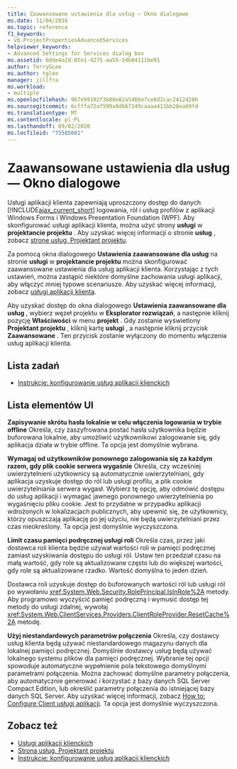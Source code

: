 ```yaml
---
title: Zaawansowane ustawienia dla usług — Okno dialogowe
ms.date: 11/04/2016
ms.topic: reference
f1_keywords:
- vb.ProjectPropertiesAdvancedServices
helpviewer_keywords:
- Advanced Settings for Services dialog box
ms.assetid: 6dde4a2d-85e1-4275-aa55-24b84111be91
author: TerryGLee
ms.author: tglee
manager: jillfra
ms.workload:
- multiple
ms.openlocfilehash: 967e99102f3b88e82a5466e7ce8d2cac2412d286
ms.sourcegitcommit: 6cfffa72af599a9d667249caaaa411bb28ea69fd
ms.translationtype: MT
ms.contentlocale: pl-PL
ms.lasthandoff: 09/02/2020
ms.locfileid: "75585681"
---
```

# <a name="advanced-settings-for-services-dialog-box"></a>Zaawansowane ustawienia dla usług — Okno dialogowe
Usługi aplikacji klienta zapewniają uproszczony dostęp do danych [!INCLUDE[ajax_current_short](../../ide/reference/includes/ajax_current_short_md.md)] logowania, ról i usług profilów z aplikacji Windows Forms i Windows Presentation Foundation (WPF). Aby skonfigurować usługi aplikacji klienta, można użyć strony **usługi** w **projektancie projektu** . Aby uzyskać więcej informacji o stronie **usług** , zobacz [stronę usług, Projektant projektu](../../ide/reference/services-page-project-designer.md).

Za pomocą okna dialogowego **Ustawienia zaawansowane dla usług** na stronie **usługi** w **projektancie projektu** można skonfigurować zaawansowane ustawienia dla usług aplikacji klienta. Korzystając z tych ustawień, można zastąpić niektóre domyślne zachowania usługi aplikacji, aby włączyć mniej typowe scenariusze. Aby uzyskać więcej informacji, zobacz [usługi aplikacji klienta](/dotnet/framework/common-client-technologies/client-application-services).

Aby uzyskać dostęp do okna dialogowego **Ustawienia zaawansowane dla usług** , wybierz węzeł projektu w **Eksplorator rozwiązań**, a następnie kliknij pozycję **Właściwości** w menu **projekt** . Gdy zostanie wyświetlony **Projektant projektu** , kliknij kartę **usługi** , a następnie kliknij przycisk **Zaawansowane** . Ten przycisk zostanie wyłączony do momentu włączenia usług aplikacji klienta.

## <a name="task-list"></a>Lista zadań

- [Instrukcje: konfigurowanie usług aplikacji klienckich](/dotnet/framework/common-client-technologies/how-to-configure-client-application-services)

## <a name="uielement-list"></a>Lista elementów UI

 **Zapisywanie skrótu hasła lokalnie w celu włączenia logowania w trybie offline** Określa, czy zaszyfrowana postać hasła użytkownika będzie buforowana lokalnie, aby umożliwić użytkownikowi zalogowanie się, gdy aplikacja działa w trybie offline. Ta opcja jest domyślnie wybrana.

 **Wymagaj od użytkowników ponownego zalogowania się za każdym razem, gdy plik cookie serwera wygaśnie** Określa, czy wcześniej uwierzytelnieni użytkownicy są automatycznie uwierzytelniani, gdy aplikacja uzyskuje dostęp do ról lub usługi profilu, a plik cookie uwierzytelniania serwera wygasł. Wybierz tę opcję, aby odmówić dostępu do usług aplikacji i wymagać jawnego ponownego uwierzytelnienia po wygaśnięciu pliku cookie. Jest to przydatne w przypadku aplikacji wdrożonych w lokalizacjach publicznych, aby upewnić się, że użytkownicy, którzy opuszczają aplikację po jej użyciu, nie będą uwierzytelniani przez czas nieokreślony. Ta opcja jest domyślnie wyczyszczona.

 **Limit czasu pamięci podręcznej usługi roli** Określa czas, przez jaki dostawca roli klienta będzie używał wartości roli w pamięci podręcznej zamiast uzyskiwania dostępu do usługi ról. Ustaw ten przedział czasu na małą wartość, gdy role są aktualizowane często lub do większej wartości, gdy role są aktualizowane rzadko. Wartość domyślna to jeden dzień.

Dostawca roli uzyskuje dostęp do buforowanych wartości ról lub usługi ról po wywołaniu <xref:System.Web.Security.RolePrincipal.IsInRole%2A> metody. Aby programowo wyczyścić pamięć podręczną i wymusić dostęp tej metody do usługi zdalnej, wywołaj <xref:System.Web.ClientServices.Providers.ClientRoleProvider.ResetCache%2A> metodę.

 **Użyj niestandardowych parametrów połączenia** Określa, czy dostawcy usług klienta będą używać niestandardowego magazynu danych dla lokalnej pamięci podręcznej. Domyślnie dostawcy usług będą używać lokalnego systemu plików dla pamięci podręcznej. Wybranie tej opcji spowoduje automatyczne wypełnienie pola tekstowego domyślnymi parametrami połączenia. Można zachować domyślne parametry połączenia, aby automatycznie generować i korzystać z bazy danych SQL Server Compact Edition, lub określić parametry połączenia do istniejącej bazy danych SQL Server. Aby uzyskać więcej informacji, zobacz [How to: Configure Client usługi aplikacji](/dotnet/framework/common-client-technologies/how-to-configure-client-application-services). Ta opcja jest domyślnie wyczyszczona.

## <a name="see-also"></a>Zobacz też

- [Usługi aplikacji klienckich](/dotnet/framework/common-client-technologies/client-application-services)
- [Strona usług, Projektant projektu](../../ide/reference/services-page-project-designer.md)
- [Instrukcje: konfigurowanie usług aplikacji klienckich](/dotnet/framework/common-client-technologies/how-to-configure-client-application-services)
